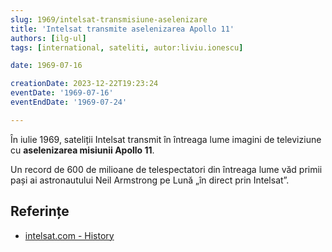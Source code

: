 ```yaml
---
slug: 1969/intelsat-transmisiune-aselenizare
title: 'Intelsat transmite aselenizarea Apollo 11'
authors: [ilg-ul]
tags: [international, sateliti, autor:liviu.ionescu]

date: 1969-07-16

creationDate: 2023-12-22T19:23:24
eventDate: '1969-07-16'
eventEndDate: '1969-07-24'

---
```


În iulie 1969, sateliții Intelsat transmit în întreaga lume imagini de
televiziune cu **aselenizarea misiunii Apollo 11**.

<!-- truncate -->

Un record de 600 de milioane de telespectatori din
întreaga lume văd primii pași ai astronautului Neil
Armstrong pe Lună „în direct prin Intelsat”.

## Referințe

- [intelsat.com - History](https://www.intelsat.com/intelsat-history/)
